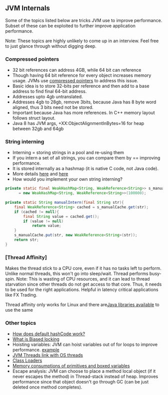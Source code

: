 ## JVM Internals

Some of the topics listed below are tricks JVM use to improve performance. Subset of these can be exploited to further improve 
application performance. 

Note: These topics are highly unlikely to come up in an interview. Feel free to just glance through without digging deep. 

### Compressed pointers

- 32 bit references can address 4GB, while 64 bit can reference 
- Though having 64 bit reference for every object increases memory usage. JVMs use [compressed pointers](https://wiki.openjdk.java.net/display/HotSpot/CompressedOops) to address this issue. 
- Basic idea is to store 32-bits per reference and then add to a base address to find final 64-bit address. 
- Addresses upto 4gb untranslated. 
- Addresses 4gb to 28gb, remove 3bits, because Java has 8 byte word aligned, thus 3 bits need not be stored. 
- Important because Java has more references. In C++ memory layout follows struct layout. 
- Java 8 has JVM args, +XX:ObjectAlignmentInBytes=16 for heap between 32gb and 64gb

### String interning
 
- Interning = storing strings in a pool and re-using them
- If you intern a set of all strings, you can compare them by == improving performance.
- It is stored internally as a hashmap (it is native C code, not Java code).
- More details [here](http://java-performance.info/string-intern-in-java-6-7-8/) and [here](http://java-performance.info/changes-to-string-java-1-7-0_06/)
- How would you implement your own string interning?

```Java
private static final WeakHashMap<String, WeakReference<String>> s_manualCache
      = new WeakHashMap<String, WeakReference<String>>(100000);
 
private static String manualIntern(final String str){
    final WeakReference<String> cached = s_manualCache.get(str);
    if (cached != null){
        final String value = cached.get();
        if (value != null)
            return value;
    }
    s_manualCache.put(str, new WeakReference<String>(str));
    return str;
}
```

### [Thread Affinity]

Makes the thread stick to a CPU core, even if it has no tasks left to perform. Unlike normal threads, this won't go into sleep/wait.
Thread performs busy-spin. Note: This is wasting of CPU resources, and it can lead to thread starvation since other threads
do not get access to that core. Thus, it needs to be used for the right applications. Helpful in latency critical applications like FX Trading. 

Thread affinity only works for Linux and there are[Java libraries available](https://github.com/OpenHFT/Java-Thread-Affinity) to use the same

### Other topics

- [How does default hashCode work?](https://srvaroa.github.io/jvm/java/openjdk/biased-locking/2017/01/30/hashCode.html)
- [What is Biased locking](https://blogs.oracle.com/dave/entry/biased_locking_in_hotspot)
- Hoisting variables: JVM can hoist variables out of for loops to improve performance. [example](http://stackoverflow.com/a/9338302/3494368)
- [JVM Threads link with OS threads](http://openjdk.java.net/groups/hotspot/docs/RuntimeOverview.html#Thread%20Management%7Coutline)
- [Class Loaders](https://zeroturnaround.com/rebellabs/rebel-labs-tutorial-do-you-really-get-classloaders/)
- [Memory consumptions of primitives and boxed variables](http://java-performance.info/overview-of-memory-saving-techniques-java/)
- Escape analysis: JVM can choose to place a method local object (if it never escapes the method) in Thread-stack instead of heap. 
 Improves performance since that object doesn't go through GC (can be just deleted once method completes). 
